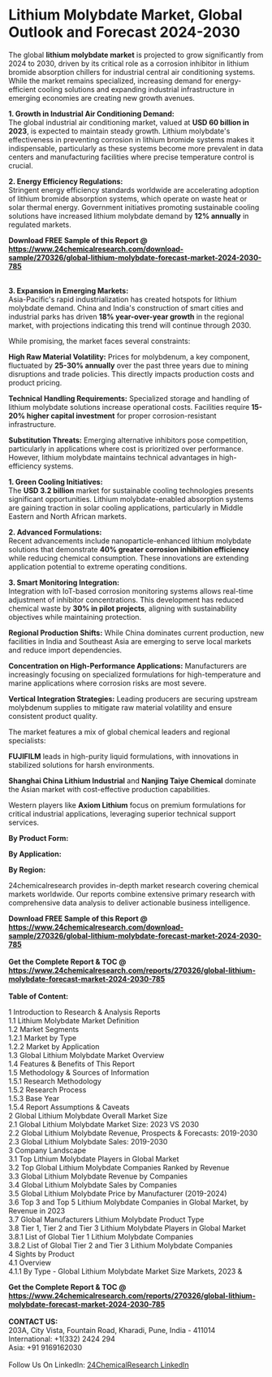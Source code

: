 <h1>Lithium Molybdate Market, Global Outlook and Forecast 2024-2030</h1><p>The global <strong>lithium molybdate market</strong> is projected to grow significantly from 2024 to 2030, driven by its critical role as a corrosion inhibitor in lithium bromide absorption chillers for industrial central air conditioning systems. While the market remains specialized, increasing demand for energy-efficient cooling solutions and expanding industrial infrastructure in emerging economies are creating new growth avenues.</p><p><strong>1. Growth in Industrial Air Conditioning Demand:</strong><br>
The global industrial air conditioning market, valued at <strong>USD 60 billion in 2023</strong>, is expected to maintain steady growth. Lithium molybdate's effectiveness in preventing corrosion in lithium bromide systems makes it indispensable, particularly as these systems become more prevalent in data centers and manufacturing facilities where precise temperature control is crucial.</p><p><strong>2. Energy Efficiency Regulations:</strong><br>
Stringent energy efficiency standards worldwide are accelerating adoption of lithium bromide absorption systems, which operate on waste heat or solar thermal energy. Government initiatives promoting sustainable cooling solutions have increased lithium molybdate demand by <strong>12% annually</strong> in regulated markets.</p><div><b>Download FREE Sample of this Report @ 
            <a href="https://www.24chemicalresearch.com/download-sample/270326/global-lithium-molybdate-forecast-market-2024-2030-785">
            https://www.24chemicalresearch.com/download-sample/270326/global-lithium-molybdate-forecast-market-2024-2030-785</a></b></div><br><p><strong>3. Expansion in Emerging Markets:</strong><br>
Asia-Pacific's rapid industrialization has created hotspots for lithium molybdate demand. China and India's construction of smart cities and industrial parks has driven <strong>18% year-over-year growth</strong> in the regional market, with projections indicating this trend will continue through 2030.</p><p>While promising, the market faces several constraints:</p><p><strong>High Raw Material Volatility:</strong> Prices for molybdenum, a key component, fluctuated by <strong>25-30% annually</strong> over the past three years due to mining disruptions and trade policies. This directly impacts production costs and product pricing.</p><p><strong>Technical Handling Requirements:</strong> Specialized storage and handling of lithium molybdate solutions increase operational costs. Facilities require <strong>15-20% higher capital investment</strong> for proper corrosion-resistant infrastructure.</p><p><strong>Substitution Threats:</strong> Emerging alternative inhibitors pose competition, particularly in applications where cost is prioritized over performance. However, lithium molybdate maintains technical advantages in high-efficiency systems.</p><p><strong>1. Green Cooling Initiatives:</strong><br>
The <strong>USD 3.2 billion</strong> market for sustainable cooling technologies presents significant opportunities. Lithium molybdate-enabled absorption systems are gaining traction in solar cooling applications, particularly in Middle Eastern and North African markets.</p><p><strong>2. Advanced Formulations:</strong><br>
Recent advancements include nanoparticle-enhanced lithium molybdate solutions that demonstrate <strong>40% greater corrosion inhibition efficiency</strong> while reducing chemical consumption. These innovations are extending application potential to extreme operating conditions.</p><p><strong>3. Smart Monitoring Integration:</strong><br>
Integration with IoT-based corrosion monitoring systems allows real-time adjustment of inhibitor concentrations. This development has reduced chemical waste by <strong>30% in pilot projects</strong>, aligning with sustainability objectives while maintaining protection.</p><p><strong>Regional Production Shifts:</strong> While China dominates current production, new facilities in India and Southeast Asia are emerging to serve local markets and reduce import dependencies.</p><p><strong>Concentration on High-Performance Applications:</strong> Manufacturers are increasingly focusing on specialized formulations for high-temperature and marine applications where corrosion risks are most severe.</p><p><strong>Vertical Integration Strategies:</strong> Leading producers are securing upstream molybdenum supplies to mitigate raw material volatility and ensure consistent product quality.</p><p>The market features a mix of global chemical leaders and regional specialists:</p><p><strong>FUJIFILM</strong> leads in high-purity liquid formulations, with innovations in stabilized solutions for harsh environments.</p><p><strong>Shanghai China Lithium Industrial</strong> and <strong>Nanjing Taiye Chemical</strong> dominate the Asian market with cost-effective production capabilities.</p><p>Western players like <strong>Axiom Lithium</strong> focus on premium formulations for critical industrial applications, leveraging superior technical support services.</p><p><strong>By Product Form:</strong></p><p><strong>By Application:</strong></p><p><strong>By Region:</strong></p><p>24chemicalresearch provides in-depth market research covering chemical markets worldwide. Our reports combine extensive primary research with comprehensive data analysis to deliver actionable business intelligence.</p><div><b>Download FREE Sample of this Report @ 
            <a href="https://www.24chemicalresearch.com/download-sample/270326/global-lithium-molybdate-forecast-market-2024-2030-785">
            https://www.24chemicalresearch.com/download-sample/270326/global-lithium-molybdate-forecast-market-2024-2030-785</a></b></div><br><div><b>Get the Complete Report & TOC @ 
            <a href="https://www.24chemicalresearch.com/reports/270326/global-lithium-molybdate-forecast-market-2024-2030-785">
            https://www.24chemicalresearch.com/reports/270326/global-lithium-molybdate-forecast-market-2024-2030-785</a></b></div><br>
            <b>Table of Content:</b><p>1 Introduction to Research & Analysis Reports<br />
    1.1 Lithium Molybdate Market Definition<br />
    1.2 Market Segments<br />
        1.2.1 Market by Type<br />
        1.2.2 Market by Application<br />
    1.3 Global Lithium Molybdate Market Overview<br />
    1.4 Features & Benefits of This Report<br />
    1.5 Methodology & Sources of Information<br />
        1.5.1 Research Methodology<br />
        1.5.2 Research Process<br />
        1.5.3 Base Year<br />
        1.5.4 Report Assumptions & Caveats<br />
2 Global Lithium Molybdate Overall Market Size<br />
    2.1 Global Lithium Molybdate Market Size: 2023 VS 2030<br />
    2.2 Global Lithium Molybdate Revenue, Prospects & Forecasts: 2019-2030<br />
    2.3 Global Lithium Molybdate Sales: 2019-2030<br />
3 Company Landscape<br />
    3.1 Top Lithium Molybdate Players in Global Market<br />
    3.2 Top Global Lithium Molybdate Companies Ranked by Revenue<br />
    3.3 Global Lithium Molybdate Revenue by Companies<br />
    3.4 Global Lithium Molybdate Sales by Companies<br />
    3.5 Global Lithium Molybdate Price by Manufacturer (2019-2024)<br />
    3.6 Top 3 and Top 5 Lithium Molybdate Companies in Global Market, by Revenue in 2023<br />
    3.7 Global Manufacturers Lithium Molybdate Product Type<br />
    3.8 Tier 1, Tier 2 and Tier 3 Lithium Molybdate Players in Global Market<br />
        3.8.1 List of Global Tier 1 Lithium Molybdate Companies<br />
        3.8.2 List of Global Tier 2 and Tier 3 Lithium Molybdate Companies<br />
4 Sights by Product<br />
    4.1 Overview<br />
        4.1.1 By Type - Global Lithium Molybdate Market Size Markets, 2023 &</p><div><b>Get the Complete Report & TOC @ 
            <a href="https://www.24chemicalresearch.com/reports/270326/global-lithium-molybdate-forecast-market-2024-2030-785">
            https://www.24chemicalresearch.com/reports/270326/global-lithium-molybdate-forecast-market-2024-2030-785</a></b></div><br><b>CONTACT US:</b><br>
            203A, City Vista, Fountain Road, Kharadi, Pune, India - 411014<br>
            International: +1(332) 2424 294<br>
            Asia: +91 9169162030 <br><br>
            Follow Us On LinkedIn: <a href="https://www.linkedin.com/company/24chemicalresearch/">24ChemicalResearch LinkedIn</a>